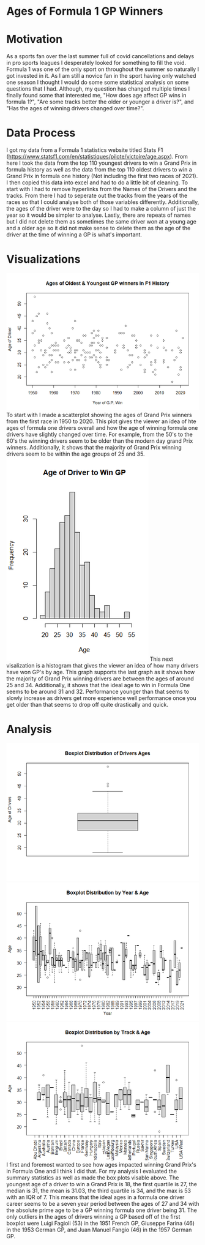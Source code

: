 # Ages of Formula 1 GP Winners
# Motivation
As a sports fan over the last summer full of covid cancellations and delays in pro sports leagues I desperately looked for something to fill the void. Formula 1 was one of the only sport on throughout the summer so naturally I got invested in it. As I am still a novice fan in the sport having only watched one season I thought I would do some some statistical analysis on some questions that I had. Although, my question has changed multiple times I finally found some that interested me, "How does age affect GP wins in formula 1?", "Are some tracks better the older or younger a driver is?", and "Has the ages of winning drivers changed over time?".
# Data Process
I got my data from a Formula 1 statistics website titled Stats F1 (https://www.statsf1.com/en/statistiques/pilote/victoire/age.aspx). From here I took the data from the top 110 youngest drivers to win a Grand Prix in formula history as well as the data from the top 110 oldest drivers to win a Grand Prix in formula one history (Not including the first two races of 2021). I then copied this data into excel and had to do a little bit of cleaning. To start with I had to remove hyperlinks from the Names of the Drivers and the tracks. From there I had to seperate out the tracks from the years of the races so that I could analyse both of those variables differently. Additionally, the ages of the driver were to the day so I had to make a column of just the year so it would be simpler to analyse. Lastly, there are repeats of names but I did not delete them as sometimes the same driver won at a young age and a older age so it did not make sense to delete them as the age of the driver at the time of winning a GP is what's important.
# Visualizations 
![](https://github.com/jcohanlon/Data_115_Personal_Data_Set/blob/main/Final%20Scatter%20Plot.png)
To start with I made a scatterplot showing the ages of Grand Prix winners from the first race in 1950 to 2020. This plot gives the viewer an idea of hte ages of formula one drivers overall and how the age of winning formula one drivers have slightly changed over time. For example, from the 50's to the 60's the winning drivers seem to be older than the modern day grand Prix winners. Additionally, it shows that the majority of Grand Prix winning drivers seem to be within the age groups of 25 and 35.
![](https://github.com/jcohanlon/Data_115_Personal_Data_Set/blob/main/Age%20of%20Driver%20to%20win%20GP%20Hist.%20five%20yrs..png)
This next visalization is a histogram that gives the viewer an idea of how many drivers have won GP's by age. This graph supports the last graph as it shows how the majority of Grand Prix winning drivers are between the ages of around 25 and 34. Additionally, it shows that the ideal age to win in Formula One seems to be around 31 and 32. Performance younger than that seems to slowly increase as drivers get more experience well performance once you get older than that seems to drop off quite drastically and quick.
# Analysis
![](https://github.com/jcohanlon/Data_115_Personal_Data_Set/blob/main/Boxplot%20Distribution%20of%20Drivers%20Ages.png)
![](https://github.com/jcohanlon/Data_115_Personal_Data_Set/blob/main/Boxplot%20Distribution%20by%20Year%20%26%20Age.png)
![](https://github.com/jcohanlon/Data_115_Personal_Data_Set/blob/main/Boxplot%20Distribution%20by%20Track%20and%20Age%20Done.png)
I first and foremost wanted to see how ages impacted winning Grand Prix's in Formula One and I think I did that. For my analysis I evaluated the summary statistics as well as made the box plots visable above. The youngest age of a driver to win a Grand Prix is 18, the first quartile is 27, the median is 31, the mean is 31.03, the third quartile is 34, and the max is 53 with an IQR of 7. This means that the ideal ages in a formula one driver career seems to be a seven year period between the ages of 27 and 34 with the absolute prime age to be a GP winning formula one driver being 31. The only outliers in the ages of drivers winning a GP based off of the first boxplot were Luigi Fagioli (53) in the 1951 French GP, Giuseppe Farina (46) in the 1953 German GP, and Juan Manuel Fangio (46) in the 1957 German GP. 
